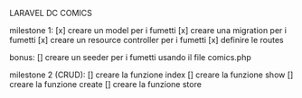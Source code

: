 LARAVEL DC COMICS

milestone 1:
[x] creare un model per i fumetti
[x] creare una migration per i fumetti
[x] creare un resource controller per i fumetti
[x] definire le routes

bonus:
[] creare un seeder per i fumetti usando il file comics.php

milestone 2 (CRUD):
[] creare la funzione index
[] creare la funzione show
[] creare la funzione create
[] creare la funzione store